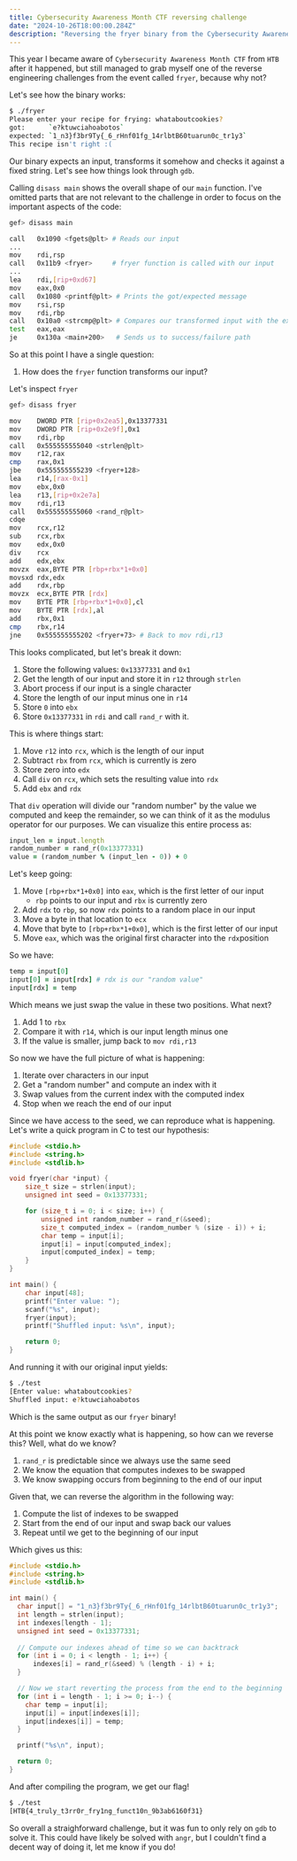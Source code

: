 ```yaml
---
title: Cybersecurity Awareness Month CTF reversing challenge
date: "2024-10-26T18:00:00.284Z"
description: "Reversing the fryer binary from the Cybersecurity Awareness Month CTF with GDB and some C, because why not?"
---
```


This year I became aware of `Cybersecurity Awareness Month CTF` from `HTB` after it happened, but still managed to grab myself one of the reverse engineering challenges from the event called `fryer`, because why not?

Let's see how the binary works:

```bash
$ ./fryer
Please enter your recipe for frying: whataboutcookies?
got:      `e?ktuwciahoabotos`
expected: `1_n3}f3br9Ty{_6_rHnf01fg_14rlbtB60tuarun0c_tr1y3`
This recipe isn't right :(
```

Our binary expects an input, transforms it somehow and checks it against a fixed string. Let's see how things look through `gdb`. 

Calling `disass main` shows the overall shape of our `main` function. I've omitted parts that are not relevant to the challenge in order to focus on the important aspects of the code:

```bash
gef> disass main

call   0x1090 <fgets@plt> # Reads our input
...
mov    rdi,rsp
call   0x11b9 <fryer>     # fryer function is called with our input
...
lea    rdi,[rip+0xd67]
mov    eax,0x0
call   0x1080 <printf@plt> # Prints the got/expected message
mov    rsi,rsp
mov    rdi,rbp
call   0x10a0 <strcmp@plt> # Compares our transformed input with the expected string
test   eax,eax
je     0x130a <main+200>   # Sends us to success/failure path
```

So at this point I have a single question:

1. How does the `fryer` function transforms our input?

Let's inspect `fryer`

```bash
gef> disass fryer

mov    DWORD PTR [rip+0x2ea5],0x13377331
mov    DWORD PTR [rip+0x2e9f],0x1 
mov    rdi,rbp
call   0x555555555040 <strlen@plt>
mov    r12,rax
cmp    rax,0x1
jbe    0x555555555239 <fryer+128>
lea    r14,[rax-0x1]
mov    ebx,0x0
lea    r13,[rip+0x2e7a]
mov    rdi,r13
call   0x555555555060 <rand_r@plt>
cdqe
mov    rcx,r12
sub    rcx,rbx
mov    edx,0x0
div    rcx
add    edx,ebx
movzx  eax,BYTE PTR [rbp+rbx*1+0x0]
movsxd rdx,edx
add    rdx,rbp
movzx  ecx,BYTE PTR [rdx]
mov    BYTE PTR [rbp+rbx*1+0x0],cl
mov    BYTE PTR [rdx],al
add    rbx,0x1
cmp    rbx,r14
jne    0x555555555202 <fryer+73> # Back to mov rdi,r13
```

This looks complicated, but let's break it down:

1. Store the following values: `0x13377331` and `0x1`
2. Get the length of our input and store it in `r12` through `strlen`
3. Abort process if our input is a single character
4. Store the length of our input minus one in `r14`
5. Store `0` into `ebx`
6. Store `0x13377331` in `rdi` and call `rand_r` with it.

This is where things start:

1. Move `r12` into `rcx`, which is the length of our input
2. Subtract `rbx` from `rcx`, which is currently is zero
3. Store zero into `edx`
4. Call `div` on `rcx`, which sets the resulting value into `rdx`
5. Add `ebx` and `rdx`

That `div` operation will divide our "random number" by the value we computed and keep the remainder, so we can think of it as the modulus operator for our purposes. We can visualize this entire process as:

```rb
input_len = input.length
random_number = rand_r(0x13377331)
value = (random_number % (input_len - 0)) + 0
```

Let's keep going:

1. Move `[rbp+rbx*1+0x0]` into `eax`, which is the first letter of our input
    - `rbp` points to our input and `rbx` is currently zero
2. Add `rdx` to `rbp`, so now `rdx` points to a random place in our input
3. Move a byte in that location to `ecx`
4. Move that byte to `[rbp+rbx*1+0x0]`, which is the first letter of our input
5. Move `eax`, which was the original first character into the `rdx`position

So we have:

```rb
temp = input[0]
input[0] = input[rdx] # rdx is our "random value"
input[rdx] = temp
```

Which means we just swap the value in these two positions. What next?

1. Add 1 to `rbx`
2. Compare it with `r14`, which is our input length minus one
3. If the value is smaller, jump back to `mov rdi,r13`

So now we have the full picture of what is happening:

1. Iterate over characters in our input
2. Get a "random number" and compute an index with it
3. Swap values from the current index with the computed index
4. Stop when we reach the end of our input

Since we have access to the seed, we can reproduce what is happening. Let's write a quick program in C to test our hypothesis:

```c
#include <stdio.h>
#include <string.h>
#include <stdlib.h>

void fryer(char *input) {
    size_t size = strlen(input);
    unsigned int seed = 0x13377331;

    for (size_t i = 0; i < size; i++) {
        unsigned int random_number = rand_r(&seed);
        size_t computed_index = (random_number % (size - i)) + i;
        char temp = input[i];
        input[i] = input[computed_index];
        input[computed_index] = temp;
    }
}

int main() {
    char input[48];
    printf("Enter value: ");
    scanf("%s", input);
    fryer(input);
    printf("Shuffled input: %s\n", input);

    return 0;
}
```


And running it with our original input yields:

```bash
$ ./test 
[Enter value: whataboutcookies?
Shuffled input: e?ktuwciahoabotos
```

Which is the same output as our `fryer` binary!

At this point we know exactly what is happening, so how can we reverse this? Well, what do we know?

1. `rand_r` is predictable since we always use the same seed
2. We know the equation that computes indexes to be swapped
3. We know swapping occurs from beginning to the end of our input

Given that, we can reverse the algorithm in the following way:

1. Compute the list of indexes to be swapped
2. Start from the end of our input and swap back our values
3. Repeat until we get to the beginning of our input

Which gives us this:

```c
#include <stdio.h>
#include <string.h>
#include <stdlib.h>

int main() {
  char input[] = "1_n3}f3br9Ty{_6_rHnf01fg_14rlbtB60tuarun0c_tr1y3"; 
  int length = strlen(input);
  int indexes[length - 1];
  unsigned int seed = 0x13377331;
  
  // Compute our indexes ahead of time so we can backtrack
  for (int i = 0; i < length - 1; i++) {
      indexes[i] = rand_r(&seed) % (length - i) + i;
  }

  // Now we start reverting the process from the end to the beginning
  for (int i = length - 1; i >= 0; i--) {
    char temp = input[i];
    input[i] = input[indexes[i]];
    input[indexes[i]] = temp;
  }

  printf("%s\n", input);

  return 0;
}
```

And after compiling the program, we get our flag!

```bash
$ ./test 
[HTB{4_truly_t3rr0r_fry1ng_funct10n_9b3ab6160f31}
```

So overall a straighforward challenge, but it was fun to only rely on `gdb` to solve it. This could have likely be solved with `angr`, but I couldn't find a decent way of doing it, let me know if you do!